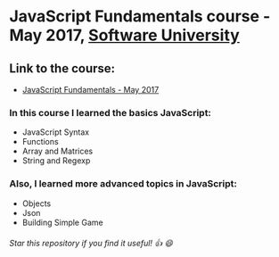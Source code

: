 # JavaScript Fundamentals course - May 2017, [Software University](https://softuni.bg/ "Software University")

## Link to the course: 
* [JavaScript Fundamentals - May 2017](https://softuni.bg/trainings/1649/js-fundamentals-may-2017 "JavaScript Fundamentals - May 2017")

### In this course I learned the basics JavaScript:

* JavaScript Syntax
* Functions
* Array and Matrices
* String and Regexp

### Also, I learned more advanced topics in JavaScript:

* Objects
* Json
* Building Simple Game

###### Star this repository if you find it useful! :thumbsup: :smile:
